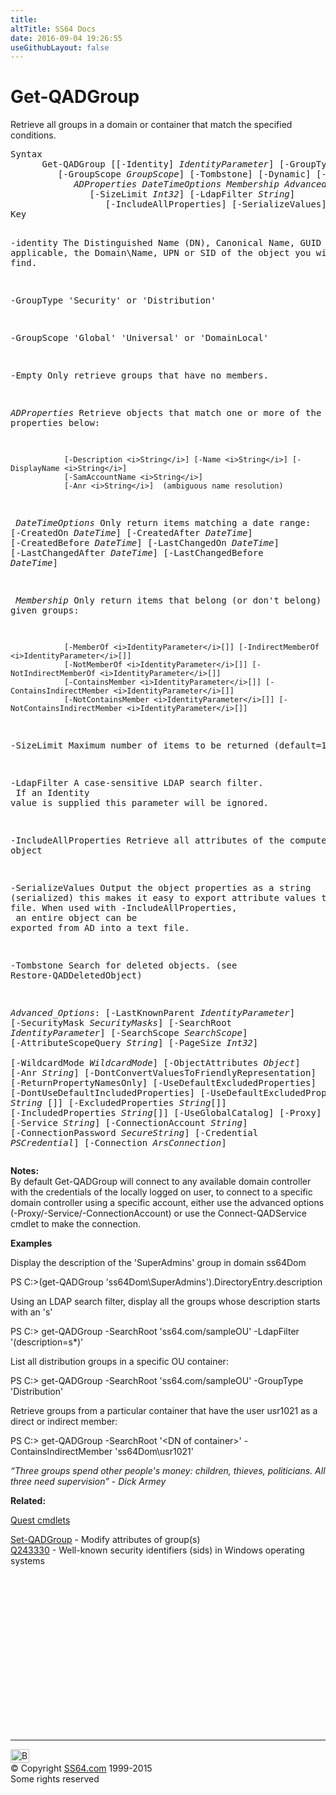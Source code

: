 ```yaml
---
title:
altTitle: SS64 Docs
date: 2016-09-04 19:26:55
useGithubLayout: false
---
```

<!-- #BeginLibraryItem "/Library/head_ps.lbi" --><!-- #EndLibraryItem --><h1>Get-QADGroup</h1> 
<p>Retrieve all groups in a domain or container that match the specified conditions.</p>
<pre>Syntax
      Get-QADGroup [[-Identity] <i>IdentityParameter</i>] [-GroupType <i>GroupType</i>]
         [-GroupScope <i>GroupScope</i>] [-Tombstone] [-Dynamic] [-Empty]
            <i>ADProperties</i> <i>DateTimeOptions Membership</i> <i>Advanced_Options</i>
               [-SizeLimit <i>Int32</i>] [-LdapFilter <i>String</i>]
                  [-IncludeAllProperties] [-SerializeValues] 
Key

   -identity    The Distinguished Name (DN), Canonical Name, GUID or, where applicable,
                the Domain\Name, UPN or SID of the object you wish to find. 

   -GroupType   'Security' or 'Distribution' 

   -GroupScope  'Global' 'Universal' or 'DomainLocal' 

   -Empty       Only retrieve groups that have no members.

   <i>ADProperties</i> Retrieve objects that match one or more of the properties below:
 
                [-Description <i>String</i>] [-Name <i>String</i>] [-DisplayName <i>String</i>]
                [-SamAccountName <i>String</i>] 
                [-Anr <i>String</i>]  (ambiguous name resolution)

<i>   DateTimeOptions</i>
                Only return items matching a date range:
                [-CreatedOn <i>DateTime</i>] [-CreatedAfter <i>DateTime</i>] [-CreatedBefore <i>DateTime</i>]
                [-LastChangedOn <i>DateTime</i>] [-LastChangedAfter <i>DateTime</i>] [-LastChangedBefore <i>DateTime</i>]

<i>   Membership</i>
                Only return items that belong (or don't belong) to given groups:

                [-MemberOf <i>IdentityParameter</i>[]] [-IndirectMemberOf <i>IdentityParameter</i>[]] 
                [-NotMemberOf <i>IdentityParameter</i>[]] [-NotIndirectMemberOf <i>IdentityParameter</i>[]]
                [-ContainsMember <i>IdentityParameter</i>[]] [-ContainsIndirectMember <i>IdentityParameter</i>[]] 
                [-NotContainsMember <i>IdentityParameter</i>[]] [-NotContainsIndirectMember <i>IdentityParameter</i>[]]

   -SizeLimit   Maximum number of items to be returned (default=1000) 

   -LdapFilter  A case-sensitive LDAP search filter.<br>                If an Identity value is supplied this parameter will be ignored.

   -IncludeAllProperties
                Retrieve all attributes of the computer object

   -SerializeValues
                Output the object properties as a string (serialized) this makes it easy to
                export attribute values to a text file. When used with -IncludeAllProperties, <br>                an entire object can be exported from AD into a text file.

   -Tombstone   Search for deleted objects. (see Restore-QADDeletedObject)

   <i>Advanced_Options</i>:
                [-LastKnownParent <i>IdentityParameter</i>] [-SecurityMask <i>SecurityMasks</i>]
                [-SearchRoot <i>IdentityParameter</i>] [-SearchScope <i>SearchScope</i>]
                [-AttributeScopeQuery <i>String</i>] [-PageSize <i>Int32</i>]  
                [-WildcardMode <i>WildcardMode</i>] [-ObjectAttributes <i>Object</i>]  [-Anr <i>String</i>] 
                [-DontConvertValuesToFriendlyRepresentation] [-ReturnPropertyNamesOnly]
                [-UseDefaultExcludedProperties] [-DontUseDefaultIncludedProperties] 
                [-UseDefaultExcludedPropertiesExcept <i>String</i> []] [-ExcludedProperties <i>String</i>[]]
                [-IncludedProperties <i>String</i>[]] [-UseGlobalCatalog] 
                [-Proxy] [-Service <i>String</i>]
                [-ConnectionAccount <i>String</i>] [-ConnectionPassword <i>SecureString</i>]
                [-Credential <i>PSCredential</i>] [-Connection <i>ArsConnection</i>]</pre>
<p>
  <b>Notes:</b>        <br>
By default <span class="code">Get-QADGroup</span> will connect to any available domain controller with the credentials of the locally logged on user, to connect to a specific domain controller using a specific account, either use the advanced options (-Proxy/-Service/-ConnectionAccount) or use the <span class="code">Connect-QADService</span> cmdlet to make the connection. </p>
<p><b>Examples</b></p>
<p>Display the description of the 'SuperAdmins' group in domain ss64Dom </p>
<p><span class="code">PS C:&gt;(get-QADGroup 'ss64Dom\SuperAdmins').DirectoryEntry.description</span></p>
<p> Using an LDAP search filter, display all the  groups whose description starts with an 's' </p>
<p><span class="code">PS C:&gt; get-QADGroup -SearchRoot 'ss64.com/sampleOU' -LdapFilter '(description=s*)' </span></p>
<p>List all 
distribution groups in a specific OU container:</p>
<p class="code">PS C:&gt; get-QADGroup -SearchRoot 'ss64.com/sampleOU' -GroupType 'Distribution'</p>
<p>Retrieve groups from a particular container that have the user <span class="code">usr1021</span> as a direct or indirect 
member:</p>
<p><span class="code">PS C:&gt; get-QADGroup -SearchRoot '&lt;DN of container&gt;' -ContainsIndirectMember 
'ss64Dom\usr1021'</span></p>
<p><i>“Three groups spend other people's money: children, thieves, politicians. All three need supervision” - Dick Armey</i></p>
<p><b>Related:</b></p>
<p><a href="quest.html">Quest cmdlets</a><br>

<a href="set-qadgroup.html">Set-QADGroup</a> - Modify attributes of group(s)<br>
<a href="https://support.microsoft.com/kb/243330">Q243330</a> - Well-known security identifiers (sids) in Windows operating systems</p><!-- #BeginLibraryItem "/Library/foot_ps.lbi" --><p>
<!-- PowerShell300 -->
<ins class="adsbygoogle" style="display:inline-block;width:300px;height:250px" data-ad-client="ca-pub-6140977852749469" data-ad-slot="6253539900"></ins>
<script>
(adsbygoogle = window.adsbygoogle || []).push({});
</script></p>
<hr>
<div id="bl" class="footer"><a href="get-qadgroup.html#"><img src="../images/top.png" width="30" height="22" alt="Back to the Top"></a></div>
<div id="br" class="footer, tagline">© Copyright <a href="../index.html">SS64.com</a> 1999-2015<br>
Some rights reserved</div><!-- #EndLibraryItem -->

